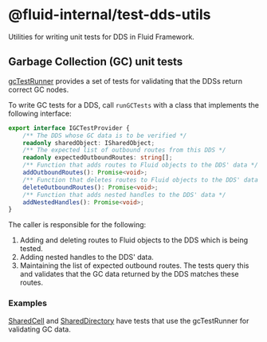 # @fluid-internal/test-dds-utils

Utilities for writing unit tests for DDS in Fluid Framework.

## Garbage Collection (GC) unit tests
[gcTestRunner](./src/gcTestRunner.ts) provides a set of tests for validating that the DDSs return correct GC nodes.

To write GC tests for a DDS, call `runGCTests` with a class that implements the following interface:
```typescript
export interface IGCTestProvider {
    /** The DDS whose GC data is to be verified */
    readonly sharedObject: ISharedObject;
    /** The expected list of outbound routes from this DDS */
    readonly expectedOutboundRoutes: string[];
    /** Function that adds routes to Fluid objects to the DDS' data */
    addOutboundRoutes(): Promise<void>;
    /** Function that deletes routes to Fluid objects to the DDS' data */
    deleteOutboundRoutes(): Promise<void>;
    /** Function that adds nested handles to the DDS' data */
    addNestedHandles(): Promise<void>;
}
```

The caller is responsible for the following:
1. Adding and deleting routes to Fluid objects to the DDS which is being tested.
2. Adding nested handles to the DDS' data.
3. Maintaining the list of expected outbound routes. The tests query this and validates that the GC data returned by the DDS matches these routes.

### Examples
[SharedCell](../cell/src/test/cell.spec.ts) and [SharedDirectory](../map/src/test/directory.spec.ts) have tests that use the gcTestRunner for validating GC data.
